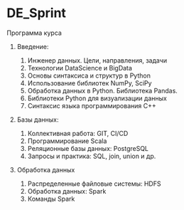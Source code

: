 # DE_Sprint

Программа курса

1. Введение:

    1. Инженер данных. Цели, направления, задачи
    1. Технологии DataScience и BigData
    1. Основы синтаксиса и структур в Python
    1. Использование библиотек NumPy, SciPy
    1. Обработка данных в Python. Библиотека Pandas.
    1. Библиотеки Python для визуализации данных
    1. Синтаксис языка программирования С++

1. Базы данных:
    1. Коллективная работа: GIT, CI/CD
    1. Программирование Scala
    1. Реляционные базы данных: PostgreSQL
    1. Запросы и практика: SQL, join, union и др.

1. Обработка данных
    1. Распределенные файловые системы: HDFS
    1. Обработка данных: Spark
    1. Команды Spark
